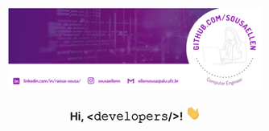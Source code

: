 


<div align="center">
<img align="center" src="painel2.png" alt="painel">
<h2> Hi, <𝚍𝚎𝚟𝚎𝚕𝚘𝚙𝚎𝚛𝚜/>! <img src="https://github.com/ABSphreak/ABSphreak/blob/master/gifs/Hi.gif" width="30px"></h2>
</div>


<!--
<div align="center">

<img src="" alt="Welcome!" width="300"/>

</div>
<div align="center">

You have finally discovered my Github profile.
<i>Happy Coding!</i> 😊

</div>

<div align="center">



</br>
</br>


  <!-- <a target="_blank" href="https://www.linkedin.com/in/absphreak/">🇱​🇮​🇳​🇰​🇪​🇩​🇮​🇳​</a> ●
  <a target="_blank" href="https://www.instagram.com/absphreak/">🇮​🇳​🇸​🇹​🇦​🇬​🇷​🇦​🇲​</a> ●
  <a target="_blank" href="https://www.facebook.com/originalphreak/">🇫​🇦​🇨​🇪​🇧​🇴​🇴​🇰​</a> ●
  <a target="_blank" href="https://open.spotify.com/user/0170agi99s5hh187g7mtz245b">🇸​🇵​🇴​🇹​🇮​🇫​🇾​</a>
  <a target="_blank" href="https://dev.to/ABSphreak">🇸​🇵​🇴​🇹​🇮​🇫​🇾​</a>
 
  [🇱​🇮​🇳​🇰​🇪​🇩​🇮​🇳​](https://www.linkedin.com/in/raissa-sousa/) ● [🇮​🇳​🇸​🇹​🇦​🇬​🇷​🇦​🇲​](https://www.instagram.com/sousaellenn/) ● [🇫​🇦​🇨​🇪​🇧​🇴​🇴​🇰​](https://www.facebook.com/) ● [🇸​🇵​🇴​🇹​🇮​🇫​🇾​](https://open.spotify.com/) -->

</div>






